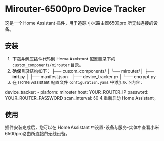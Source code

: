 # Mirouter-6500pro Device Tracker

这是一个 Home Assistant 插件，用于追踪 小米路由器6500pro 所无线连接的设备。

## 安装

1. 下载并解压插件代码到 Home Assistant 配置目录下的 `custom_components/mirouter` 目录。
2. 确保目录结构如下：
├── custom_components/
│   └── mirouter/
│       ├── __init__.py
│       ├── manifest.json
│       ├── device_tracker.py
│       └── encrypt.py
3. 在 Home Assistant 配置文件 `configuration.yaml` 中添加以下内容：

  device_tracker:
    - platform: mirouter
      host: YOUR_ROUTER_IP
      password: YOUR_ROUTER_PASSWORD
      scan_interval: 60
4.重新启动 Home Assistant。

## 使用

插件安装完成后，您可以在 Home Assistant 中设置-设备与服务-实体中查看小米6500pro路由所连接的无线设备。
